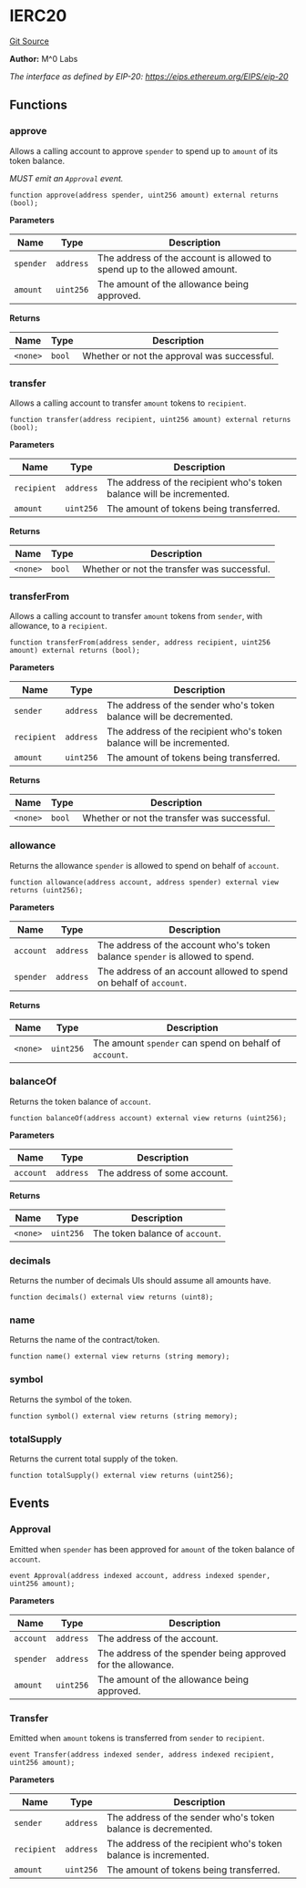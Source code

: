 # IERC20
[Git Source](https://github.com/MZero-Labs/common/blob/9da96e78d24aadd41ee6f776b7b028203782b632/src/interfaces/IERC20.sol)

**Author:**
M^0 Labs

*The interface as defined by EIP-20: https://eips.ethereum.org/EIPS/eip-20*


## Functions
### approve

Allows a calling account to approve `spender` to spend up to `amount` of its token balance.

*MUST emit an `Approval` event.*


```solidity
function approve(address spender, uint256 amount) external returns (bool);
```
**Parameters**

|Name|Type|Description|
|----|----|-----------|
|`spender`|`address`|The address of the account is allowed to spend up to the allowed amount.|
|`amount`|`uint256`| The amount of the allowance being approved.|

**Returns**

|Name|Type|Description|
|----|----|-----------|
|`<none>`|`bool`|Whether or not the approval was successful.|


### transfer

Allows a calling account to transfer `amount` tokens to `recipient`.


```solidity
function transfer(address recipient, uint256 amount) external returns (bool);
```
**Parameters**

|Name|Type|Description|
|----|----|-----------|
|`recipient`|`address`|The address of the recipient who's token balance will be incremented.|
|`amount`|`uint256`|   The amount of tokens being transferred.|

**Returns**

|Name|Type|Description|
|----|----|-----------|
|`<none>`|`bool`|Whether or not the transfer was successful.|


### transferFrom

Allows a calling account to transfer `amount` tokens from `sender`, with allowance, to a `recipient`.


```solidity
function transferFrom(address sender, address recipient, uint256 amount) external returns (bool);
```
**Parameters**

|Name|Type|Description|
|----|----|-----------|
|`sender`|`address`|   The address of the sender who's token balance will be decremented.|
|`recipient`|`address`|The address of the recipient who's token balance will be incremented.|
|`amount`|`uint256`|   The amount of tokens being transferred.|

**Returns**

|Name|Type|Description|
|----|----|-----------|
|`<none>`|`bool`|Whether or not the transfer was successful.|


### allowance

Returns the allowance `spender` is allowed to spend on behalf of `account`.


```solidity
function allowance(address account, address spender) external view returns (uint256);
```
**Parameters**

|Name|Type|Description|
|----|----|-----------|
|`account`|`address`|The address of the account who's token balance `spender` is allowed to spend.|
|`spender`|`address`|The address of an account allowed to spend on behalf of `account`.|

**Returns**

|Name|Type|Description|
|----|----|-----------|
|`<none>`|`uint256`|The amount `spender` can spend on behalf of `account`.|


### balanceOf

Returns the token balance of `account`.


```solidity
function balanceOf(address account) external view returns (uint256);
```
**Parameters**

|Name|Type|Description|
|----|----|-----------|
|`account`|`address`|The address of some account.|

**Returns**

|Name|Type|Description|
|----|----|-----------|
|`<none>`|`uint256`|The token balance of `account`.|


### decimals

Returns the number of decimals UIs should assume all amounts have.


```solidity
function decimals() external view returns (uint8);
```

### name

Returns the name of the contract/token.


```solidity
function name() external view returns (string memory);
```

### symbol

Returns the symbol of the token.


```solidity
function symbol() external view returns (string memory);
```

### totalSupply

Returns the current total supply of the token.


```solidity
function totalSupply() external view returns (uint256);
```

## Events
### Approval
Emitted when `spender` has been approved for `amount` of the token balance of `account`.


```solidity
event Approval(address indexed account, address indexed spender, uint256 amount);
```

**Parameters**

|Name|Type|Description|
|----|----|-----------|
|`account`|`address`|The address of the account.|
|`spender`|`address`|The address of the spender being approved for the allowance.|
|`amount`|`uint256`| The amount of the allowance being approved.|

### Transfer
Emitted when `amount` tokens is transferred from `sender` to `recipient`.


```solidity
event Transfer(address indexed sender, address indexed recipient, uint256 amount);
```

**Parameters**

|Name|Type|Description|
|----|----|-----------|
|`sender`|`address`|   The address of the sender who's token balance is decremented.|
|`recipient`|`address`|The address of the recipient who's token balance is incremented.|
|`amount`|`uint256`|   The amount of tokens being transferred.|

